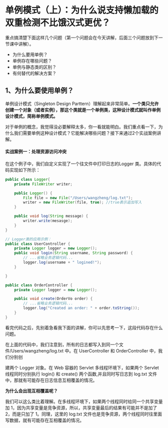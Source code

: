 # 单例模式（上）：为什么说支持懒加载的双重检测不比饿汉式更优？

重点搞清楚下面这样几个问题（第一个问题会在今天讲解，后面三个问题放到下一节课中讲解）。

- 为什么要用单例？
- 单例存在哪些问题？
- 单例与静态类的区别？
- 有何替代的解决方案？

## 1、为什么要使用单例？

单例设计模式（Singleton Design Parttern）理解起来非常简单。**一个类只允许创建一个对象（或者实例），那这个类就是一个单例类，这种设计模式就叫作单例设计模式，简称单例模式。**

对于单例的概念，我觉得没必要解释太多，你一看就能明白。我们重点看一下，为什么我们需要单例这种设计模式？它能解决哪些问题？接下来通过2个实战案例讲解。

#### **实战案例一：处理资源访问冲突**

在这个例子中，我们自定义实现了一个往文件中打印日志的Logger 类。具体的代码实现如下所示：

```java
public class Logger{
    private FileWriter writer;

    public Logger() {
        File file = new File("/Users/wangzheng/log.txt");
        writer = new FileWriter(file, true); //true表示追加写入
    }

    public void log(String message) {
        writer.write(mesasge);
    }
}

// Logger类的应用示例：
public class UserController {
    private Logger logger = new Logger();
    public void login(String username, String password) {
        // ...省略业务逻辑代码...
        logger.log(username + " logined!");
    }

}

public class OrderController {
    private Logger logger = new Logger();

    public void create(OrderVo order) {
        // ...省略业务逻辑代码...
        logger.log("Created an order: " + order.toString());
    }
}
```

看完代码之后，先别着急看我下面的讲解，你可以先思考一下，这段代码存在什么问题。

在上面的代码中，我们注意到，所有的日志都写入到同一个文件/Users/wangzheng/log.txt 中。在 UserController 和 OrderController 中，我们分别创

建两个 Logger 对象。在 Web 容器的 Servlet 多线程环境下，如果两个 Servlet 线程同时分别执行 login() 和 create() 两个函数,并且同时写日志到 log.txt 文件中，那就有可能存在日志信息互相覆盖的情况。

**为什么会出现互相覆盖呢？**

我们可以这么类比着理解。在多线程环境下，如果两个线程同时给同一个共享变量加 1，因为共享变量是竞争资源，所以，共享变量最后的结果有可能并不是加了 2，而是只加了 1。同理，这里的 log.txt 文件也是竞争资源，两个线程同时往里面写数据，就有可能存在互相覆盖的情况。
